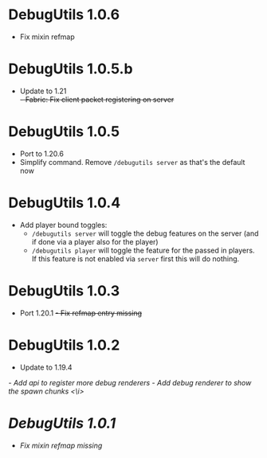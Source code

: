 DebugUtils 1.0.6
================
- Fix mixin refmap

DebugUtils 1.0.5.b
================
- Update to 1.21  
~~- Fabric: Fix client packet registering on server~~

DebugUtils 1.0.5
================
- Port to 1.20.6
- Simplify command. Remove `/debugutils server` as that's the default now

DebugUtils 1.0.4
================
- Add player bound toggles:
    - `/debugutils server` will toggle the debug features on the server (and if done via a player also for the player)
    - `/debugutils player` will toggle the feature for the passed in players. If this feature is not enabled 
       via `server` first this will do nothing.
  
DebugUtils 1.0.3
================
- Port 1.20.1
~~- Fix refmap entry missing~~

DebugUtils 1.0.2
================
- Update to 1.19.4
<i>
  - Add api to register more debug renderers 
  - Add debug renderer to show the spawn chunks
  <\i>

DebugUtils 1.0.1
================
- Fix mixin refmap missing